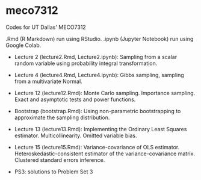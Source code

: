 # meco7312
Codes for UT Dallas' MECO7312

.Rmd (R Markdown) run using RStudio.
.ipynb (Jupyter Notebook) run using Google Colab. 

* Lecture 2 (lecture2.Rmd, Lecture2.ipynb): Sampling from a scalar random variable using probability integral transformation.

* Lecture 4 (lecture4.Rmd, Lecture4.ipynb): Gibbs sampling, sampling from a multivariate Normal.

* Lecture 12 (lecture12.Rmd): Monte Carlo sampling. Importance sampling. Exact and asymptotic tests and power functions.

* Bootstrap (bootstrap.Rmd): Using non-parametric bootstrapping to approximate the sampling distribution.

* Lecture 13 (lecture13.Rmd): Implementing the Ordinary Least Squares estimator. Multicollinearity. Omitted variable bias.

* Lecture 15 (lecture15.Rmd): Variance-covariance of OLS estimator. Heteroskedastic-consistent estimator of the variance-covariance matrix. Clustered standard errors inference.

* PS3: solutions to Problem Set 3
